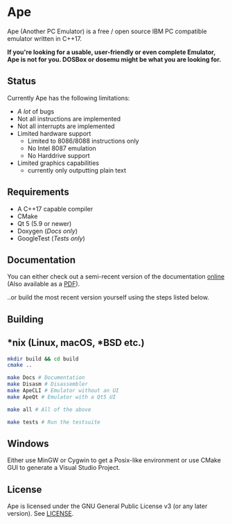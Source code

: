 # Ape
Ape (Another PC Emulator) is a free / open source IBM PC compatible emulator written in C++17.

**If you're looking for a usable, user-friendly or even complete Emulator, Ape is not for you. DOSBox or dosemu might be what you are looking for.**

## Status
Currently Ape has the following limitations:

- *A lot* of bugs
- Not all instructions are implemented
- Not all interrupts are implemented
- Limited hardware support
  - Limited to 8086/8088 instructions only
  - No Intel 8087 emulation
  - No Harddrive support
- Limited graphics capabilities
  - currently only outputting plain text

## Requirements
- A C++17 capable compiler
- CMake
- Qt 5 (5.9 or newer)
- Doxygen (*Docs only*)
- GoogleTest (*Tests only*)

## Documentation

You can either check out a semi-recent version of the documentation [online](https://spycrab.github.io/ape-docs-live/) (Also available as a [PDF](https://spycrab.github.io/ape-docs-live/docs.pdf)).  

..or build the most recent version yourself using the steps listed below.

## Building

## *nix (Linux, macOS, *BSD etc.)
```sh
mkdir build && cd build
cmake ..
```

```sh
make Docs # Documentation
make Disasm # Disassembler
make ApeCLI # Emulator without an UI
make ApeQt # Emulator with a Qt5 UI

make all # All of the above

make tests # Run the testsuite
```

## Windows
Either use MinGW or Cygwin to get a Posix-like environment or use CMake GUI to generate a Visual Studio Project.


## License
Ape is licensed under the GNU General Public License v3 (or any later version). See [LICENSE](LICENSE).
